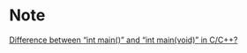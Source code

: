 # Note
[Difference between “int main()” and “int main(void)” in C/C++?](https://www.geeksforgeeks.org/difference-int-main-int-mainvoid/)
